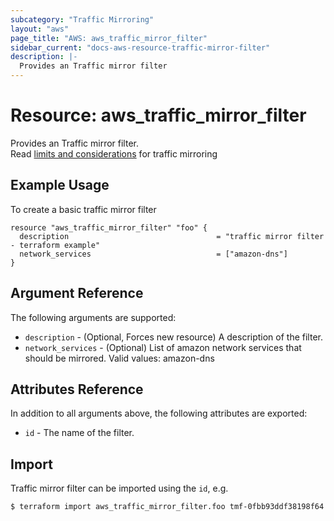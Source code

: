 ```yaml
---
subcategory: "Traffic Mirroring"
layout: "aws"
page_title: "AWS: aws_traffic_mirror_filter"
sidebar_current: "docs-aws-resource-traffic-mirror-filter"
description: |-
  Provides an Traffic mirror filter
---
```


# Resource: aws_traffic_mirror_filter

Provides an Traffic mirror filter.  
Read [limits and considerations](https://docs.aws.amazon.com/vpc/latest/mirroring/traffic-mirroring-considerations.html) for traffic mirroring

## Example Usage

To create a basic traffic mirror filter

```hcl
resource "aws_traffic_mirror_filter" "foo" {
  description                                 = "traffic mirror filter - terraform example"
  network_services                            = ["amazon-dns"]
}
```

## Argument Reference

The following arguments are supported:

* `description` - (Optional, Forces new resource) A description of the filter.
* `network_services` - (Optional) List of amazon network services that should be mirrored. Valid values: amazon-dns

## Attributes Reference

In addition to all arguments above, the following attributes are exported:

* `id` - The name of the filter.

## Import

Traffic mirror filter can be imported using the `id`, e.g.

```
$ terraform import aws_traffic_mirror_filter.foo tmf-0fbb93ddf38198f64
```
